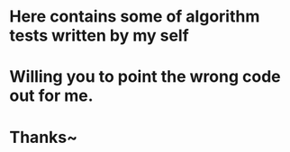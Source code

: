 # Here contains some of algorithm tests written by my self
# Willing you to point the wrong code out for me.
# Thanks~
